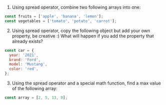 1. Using spread operator, combine two following arrays into one:

```js
const fruits = ['apple', 'banana', 'lemon'];
const vegetables = ['tomato', 'potato', 'carrot'];
```

2. Using spread operator, copy the following object but add your own property, be creative :)
   What will happen if you add the property that already exists?

```js
const car = {
  year: '2021',
  brand: 'Ford',
  model: 'Mustang',
  color: 'red',
};
```

3. Using the spread operator and a special math function, find a max value of the following array:

```js
const array = [2, 5, 13, 8];
```

